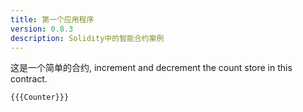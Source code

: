 ```yaml
---
title: 第一个应用程序
version: 0.8.3
description: Solidity中的智能合约案例
---
```


这是一个简单的合约, increment and decrement the count store in this contract.

```solidity
{{{Counter}}}
```
